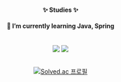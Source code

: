 <div align=center>
   <h4>✨ Studies ✨</h4>
   <h4>🌱 I’m currently learning Java, Spring</h4>
</div>
<div align="center">
   <br>
   <img src="https://img.shields.io/badge/Spring-6DB33F?style=flat&logo=spring&logoColor=white" />
   <img src="https://img.shields.io/badge/React-0067A3?style=flat&logo=react&logoColor=white" />
</div>
<br>

<div align=center>

[![Solved.ac 프로필](http://mazassumnida.wtf/api/mini/generate_badge?boj=duddn2012)](https://solved.ac/duddn2012)

</div>
